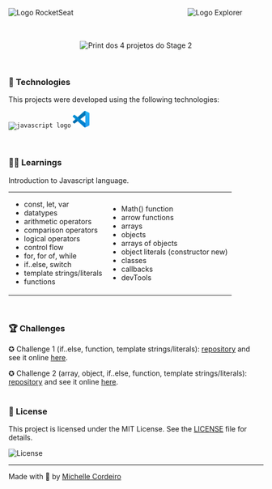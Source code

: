 <p>
  <img src="https://i.postimg.cc/gkShTXDv/rocketseat.png" alt="Logo RocketSeat" width="180" align="left">
  <img src="https://i.postimg.cc/5tpZqB3N/explorer-logo.png" alt="Logo Explorer" width="150" align="right">
</p>
<br><br><br>

<p align="center">
  <img alt="Print dos 4 projetos do Stage 2" src="https://uploaddeimagens.com.br/images/004/415/624/full/js-2.png?1680487276" width="400">
</p>
<br>

<h3> 🚀 Technologies </h3>

This projects were developed using the following technologies:
<p>
  <code><img height="37" alt="javascript logo" src="https://w7.pngwing.com/pngs/640/199/png-transparent-javascript-logo-html-javascript-logo-angle-text-rectangle-thumbnail.png"/></code>
  <code><img height="33" alt="vs code logo" src="https://raw.githubusercontent.com/github/explore/80688e429a7d4ef2fca1e82350fe8e3517d3494d/topics/visual-studio-code/visual-studio-code.png"></code>
</p>
<br>

<h3> 👩‍💻 Learnings </h3>

Introduction to Javascript language.

<table>
<tr>
<td>

 - const, let, var
 - datatypes
 - arithmetic operators
 - comparison operators
 - logical operators
 - control flow
 - for, for of, while
 - if..else, switch
 - template strings/literals
 - functions
</td>

<td>

 - Math() function
 - arrow functions
 - arrays
 - objects
 - arrays of objects
 - object literals (constructor new)
 - classes
 - callbacks
 - devTools
</td>
</tr>
</table>

<br>
<h3> 🏆 Challenges </h3>

✪ Challenge 1 (if..else, function, template strings/literals): [repository](https://github.com/MichelleCordeiro/rocketseat-explorer/tree/main/stage-04-javascript/desafio01/) and see it online [here](https://MichelleCordeiro.github.io/rocketseat-explorer/stage-04-javascript/desafio01/).<br>

✪ Challenge 2 (array, object, if..else, function, template strings/literals): [repository](https://github.com/MichelleCordeiro/rocketseat-explorer/tree/main/stage-04-javascript/desafio02/) and see it online [here](https://MichelleCordeiro.github.io/rocketseat-explorer/stage-04-javascript/desafio02/).
<br><br>

<h3> 📝 License </h3>

This project is licensed under the MIT License. See the [LICENSE](LICENSE) file for details.

<img alt="License" src="https://img.shields.io/static/v1?label=license&message=MIT&color=49AA26&labelColor=000000">

---

Made with 💜 by [Michelle Cordeiro](https://www.linkedin.com/in/michelle-cordeiro/)

